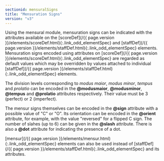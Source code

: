 ```yaml
---
sectionid: mensuralSigns
title: "Mensuration Signs"
version: "v3"
---
```





Using the mensural module, mensuration signs can be indicated with the attributes
available
on the [scoreDef](/{{ page.version }}/elements/scoreDef.html){:.link_odd_elementSpec} and [staffDef](/{{ page.version }}/elements/staffDef.html){:.link_odd_elementSpec} elements. Mensuration
signs encoded using attributes on [scoreDef](/{{ page.version }}/elements/scoreDef.html){:.link_odd_elementSpec} are regarded as default
values which may be overridden by values attached to individual [staffDef](/{{ page.version }}/elements/staffDef.html){:.link_odd_elementSpec}
elements.


The division levels corresponding to *modus maior*, *modus minor*,
*tempus* and *prolatio* can be encoded in the **@modusmaior**,
**@modusminor**, **@tempus** and **@prolatio** attributes respectively.
Their value must be 3 (perfect) or 2 (imperfect).




The mensur signs themselves can be encoded in the **@sign** attribute with a possible
value of "C" or "O". Its orientation can be encoded in the **@orient** attribute, for
example, with the value "reversed" for a flipped C sign. The number of slahes (up
to 6) can be
given in the **@slash** attribute. There is also a **@dot** attribute for
indicating the presence of a dot.



[mensur](/{{ page.version }}/elements/mensur.html){:.link_odd_elementSpec} elements can also be used instead of [staffDef](/{{ page.version }}/elements/staffDef.html){:.link_odd_elementSpec} and its attributes.



